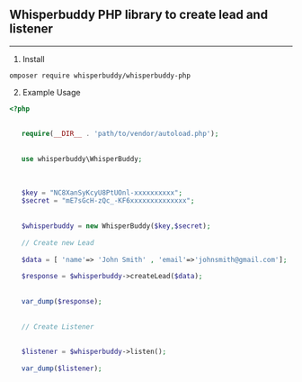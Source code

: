 ## Whisperbuddy PHP library to create lead and listener ##


----------


 1. Install
 
 ```
 omposer require whisperbuddy/whisperbuddy-php
 ```
 
 2. Example Usage
 

 ```php
<?php
	
	
	require(__DIR__ . 'path/to/vendor/autoload.php');
	
	
	use whisperbuddy\WhisperBuddy;
	
	
	
	$key = "NC8XanSyKcyU8PtUOnl-xxxxxxxxxx";
	$secret = "mE7sGcH-zQc_-KF6xxxxxxxxxxxxxx";
	
	
	$whisperbuddy = new WhisperBuddy($key,$secret);
	
	// Create new Lead
	
	$data = [ 'name'=> 'John Smith' , 'email'=>'johnsmith@gmail.com'];
	
	$response = $whisperbuddy->createLead($data);
	
	
	var_dump($response);
	
	
	// Create Listener
	
	
	$listener = $whisperbuddy->listen();
	
	var_dump($listener);
	
	
```